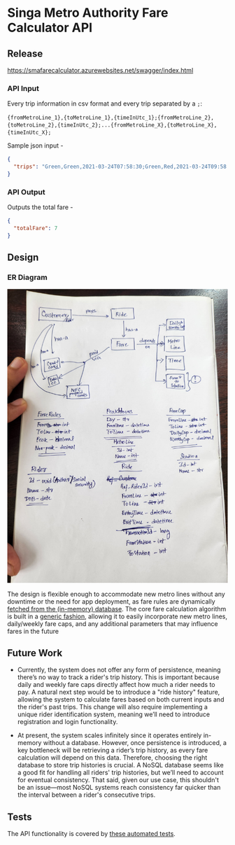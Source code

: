 # Singa Metro Authority Fare Calculator API

## Release
https://smafarecalculator.azurewebsites.net/swagger/index.html

### API Input
Every trip information in csv format and every trip separated by a `;`:

``{fromMetroLine_1},{toMetroLine_1},{timeInUtc_1};{fromMetroLine_2},{toMetroLine_2},{timeInUtc_2};...{fromMetroLine_X},{toMetroLine_X},{timeInUtc_X};``

Sample json input -
```json
{
  "trips": "Green,Green,2021-03-24T07:58:30;Green,Red,2021-03-24T09:58:30;Red,Red,2021-03-25T11:58:30"
}
```

### API Output
Outputs the total fare - 
```json
{
  "totalFare": 7
}
```
## Design

### ER Diagram

![er-diagram.jpg](resources/er-diagram.jpg)

The design is flexible enough to accommodate new metro lines without any downtime or the need for app deployment, 
as fare rules are dynamically [fetched from the (in-memory) database](https://github.com/tushardevsharma/sma-fare-calculator/blob/3f6199dd4f568c25d26346f9770768929e473a69/src/SMAFareCalculator.Service/FareService.cs#L16). 
The core fare calculation algorithm is built in a [generic fashion](https://github.com/tushardevsharma/sma-fare-calculator/blob/3f6199dd4f568c25d26346f9770768929e473a69/src/SMAFareCalculator.Service/FareCalculationExtensions.cs#L86-L89),
allowing it to easily incorporate new metro lines, daily/weekly fare caps, and any additional parameters
that may influence fares in the future

## Future Work

- Currently, the system does not offer any form of persistence, meaning there’s no way to track a rider's trip history.
This is important because daily and weekly fare caps directly affect how much a rider needs to pay. A natural next step would be
to introduce a "ride history" feature, allowing the system to calculate fares based on both current inputs and the rider's past
trips. This change will also require implementing a unique rider identification system, meaning we’ll need to introduce
registration and login functionality.

- At present, the system scales infinitely since it operates entirely in-memory without a database. However, once persistence
is introduced, a key bottleneck will be retrieving a rider’s trip history, as every fare calculation will depend on this data.
Therefore, choosing the right database to store trip histories is crucial. A NoSQL database seems like a good fit for handling
all riders' trip histories, but we’ll need to account for eventual consistency. That said, given our use case, this shouldn't be
an issue—most NoSQL systems reach consistency far quicker than the interval between a rider's consecutive trips.

## Tests
The API functionality is covered by [these automated tests](https://github.com/tushardevsharma/sma-fare-calculator/blob/3f6199dd4f568c25d26346f9770768929e473a69/src/SMAFareCalculator.Tests/FareCalculatorTripsTestDataExtn.cs#L3).